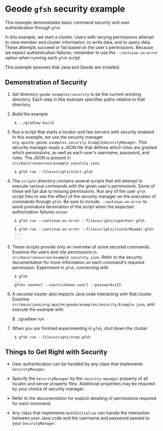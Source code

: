 <!--
Licensed to the Apache Software Foundation (ASF) under one or more
contributor license agreements.  See the NOTICE file distributed with
this work for additional information regarding copyright ownership.
The ASF licenses this file to You under the Apache License, Version 2.0
(the "License"); you may not use this file except in compliance with
the License.  You may obtain a copy of the License at

     http://www.apache.org/licenses/LICENSE-2.0

Unless required by applicable law or agreed to in writing, software
distributed under the License is distributed on an "AS IS" BASIS,
WITHOUT WARRANTIES OR CONDITIONS OF ANY KIND, either express or implied.
See the License for the specific language governing permissions and
limitations under the License.
-->

# Geode `gfsh` security example

This example demonstrates basic command security and user authentication
through `gfsh`.

In this example, we start a cluster.  Users with varying permissions attempt to
view member and cluster information, to write data, and to query data.  These
attempts succeed or fail based on the user's permissions.  Because we expect authentication failures,
remember to use the `--continue-on-error` option when running each `gfsh` script.

This example assumes that Java and Geode are installed.

## Demonstration of Security
1. Set directory ```geode-examples/security``` to be the current working directory.
Each step in this example specifies paths relative to that directory.

2. Build the example

        $ ../gradlew build

3. Run a script that starts a locator and two servers with security enabled.
In this example, we use the security manager `org.apache.geode.examples.security.ExampleSecurityManager`.
This security manager reads a JSON file that defines which roles are granted which permissions,
 as well as each user's username, password, and roles.
The JSON is present in `src/main/resources/example_security.json`.

        $ gfsh run --file=scripts/start.gfsh 

4. The `scripts` directory contains several scripts that will attempt to execute various commands
 with the given user's permissions.
Some of these will fail due to missing permissions.
Run any of the user `gfsh` script files to see the effect of the security manager on the execution
 of commands through `gfsh`.
Be sure to include `--continue-on-error` to avoid premature termination of the script when the
 expected authorization failures occur.

        $ gfsh run --continue-on-error --file=scripts/superUser.gfsh
        ...
        $ gfsh run --continue-on-error --file=scripts/clusterReader.gfsh
        ...
        ...

5. These scripts provide only an overview of some secured commands.
Examine the users and role permissions in `src/main/resources/example_security.json`.
Refer to the security documentation for more information on each command's required permission.
Experiment in `gfsh`, connecting with

        $ gfsh
        ...
        gfsh> connect --user=[chosen user] --password=123

6. A secured cluster also impacts Java code interacting with that cluster.
Examine `src/main/java/org/apache/geode/examples/security/Example.java`, and execute the example with

      $ ../gradlew run

7. When you are finished experimenting in `gfsh`, shut down the cluster

        $ gfsh run --file=scripts/stop.gfsh

## Things to Get Right with Security

- User authentication can be handled by any class that implements `SecurityManager`.

- Specify the `SecurityManager` by the `security-manager` property of all locator and server
property files.  Additional properties may be required by your choice of security manager.

- Refer to the documentation for explicit detailing of permissions required for each command.

- Any class that implements `AuthInitialize` can handle the interaction between your Java code and
 the username and password passed to your `SecurityManager`.
